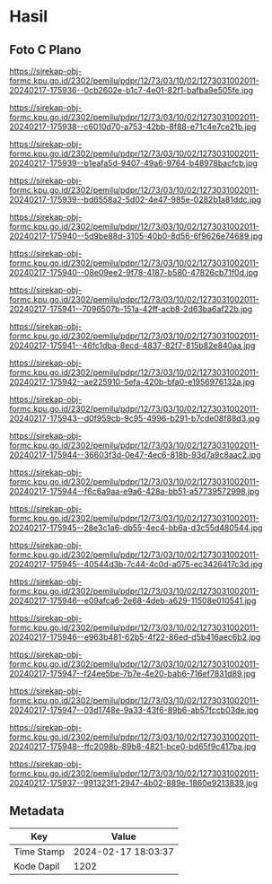 # Hasil

## Foto C Plano

https://sirekap-obj-formc.kpu.go.id/2302/pemilu/pdpr/12/73/03/10/02/1273031002011-20240217-175936--0cb2602e-b1c7-4e01-82f1-bafba9e505fe.jpg

https://sirekap-obj-formc.kpu.go.id/2302/pemilu/pdpr/12/73/03/10/02/1273031002011-20240217-175938--c6010d70-a753-42bb-8f88-e71c4e7ce21b.jpg

https://sirekap-obj-formc.kpu.go.id/2302/pemilu/pdpr/12/73/03/10/02/1273031002011-20240217-175939--b1eafa5d-9407-49a6-9764-b48978bacfcb.jpg

https://sirekap-obj-formc.kpu.go.id/2302/pemilu/pdpr/12/73/03/10/02/1273031002011-20240217-175939--bd6558a2-5d02-4e47-985e-0282b1a81ddc.jpg

https://sirekap-obj-formc.kpu.go.id/2302/pemilu/pdpr/12/73/03/10/02/1273031002011-20240217-175940--5d9be88d-3105-40b0-8d56-6f9626e74689.jpg

https://sirekap-obj-formc.kpu.go.id/2302/pemilu/pdpr/12/73/03/10/02/1273031002011-20240217-175940--08e09ee2-9f78-4187-b580-47826cb71f0d.jpg

https://sirekap-obj-formc.kpu.go.id/2302/pemilu/pdpr/12/73/03/10/02/1273031002011-20240217-175941--7096507b-151a-42ff-acb8-2d63ba6af22b.jpg

https://sirekap-obj-formc.kpu.go.id/2302/pemilu/pdpr/12/73/03/10/02/1273031002011-20240217-175941--46fc1dba-8ecd-4837-82f7-815b82e840aa.jpg

https://sirekap-obj-formc.kpu.go.id/2302/pemilu/pdpr/12/73/03/10/02/1273031002011-20240217-175942--ae225910-5efa-420b-bfa0-e1956976132a.jpg

https://sirekap-obj-formc.kpu.go.id/2302/pemilu/pdpr/12/73/03/10/02/1273031002011-20240217-175943--d0f959cb-9c95-4996-b291-b7cde08f88d3.jpg

https://sirekap-obj-formc.kpu.go.id/2302/pemilu/pdpr/12/73/03/10/02/1273031002011-20240217-175944--36603f3d-0e47-4ec6-818b-93d7a9c8aac2.jpg

https://sirekap-obj-formc.kpu.go.id/2302/pemilu/pdpr/12/73/03/10/02/1273031002011-20240217-175944--f6c6a9aa-e9a6-428a-bb51-a57739572998.jpg

https://sirekap-obj-formc.kpu.go.id/2302/pemilu/pdpr/12/73/03/10/02/1273031002011-20240217-175945--28e3c1a6-db55-4ec4-bb6a-d3c55d480544.jpg

https://sirekap-obj-formc.kpu.go.id/2302/pemilu/pdpr/12/73/03/10/02/1273031002011-20240217-175945--40544d3b-7c44-4c0d-a075-ec3426417c3d.jpg

https://sirekap-obj-formc.kpu.go.id/2302/pemilu/pdpr/12/73/03/10/02/1273031002011-20240217-175946--e09afca6-2e68-4deb-a629-11508e010541.jpg

https://sirekap-obj-formc.kpu.go.id/2302/pemilu/pdpr/12/73/03/10/02/1273031002011-20240217-175946--e963b481-62b5-4f22-86ed-d5b416aec6b2.jpg

https://sirekap-obj-formc.kpu.go.id/2302/pemilu/pdpr/12/73/03/10/02/1273031002011-20240217-175947--f24ee5be-7b7e-4e20-bab6-716ef7831d89.jpg

https://sirekap-obj-formc.kpu.go.id/2302/pemilu/pdpr/12/73/03/10/02/1273031002011-20240217-175947--03d1748e-9a33-43f6-89b6-ab57fccb03de.jpg

https://sirekap-obj-formc.kpu.go.id/2302/pemilu/pdpr/12/73/03/10/02/1273031002011-20240217-175948--ffc2098b-89b8-4821-bce0-bd65f9c417ba.jpg

https://sirekap-obj-formc.kpu.go.id/2302/pemilu/pdpr/12/73/03/10/02/1273031002011-20240217-175937--991323f1-2947-4b02-889e-1860e9213839.jpg


## Metadata

| Key        | Value               |
| ---------- | ------------------- |
| Time Stamp | 2024-02-17 18:03:37 |
| Kode Dapil | 1202                |



